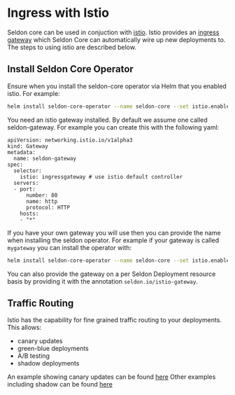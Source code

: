 # Ingress with Istio

Seldon core can be used in conjuction with [istio](https://istio.io/). Istio provides an [ingress gateway](https://istio.io/docs/tasks/traffic-management/ingress/) which Seldon Core can automatically wire up new deployments to. The steps to using istio are described below.

## Install Seldon Core Operator

Ensure when you install the seldon-core operator via Helm that you enabled istio. For example:

```bash 
helm install seldon-core-operator --name seldon-core --set istio.enabled=true --repo https://storage.googleapis.com/seldon-charts --set usageMetrics.enabled=true
```

You need an istio gateway installed. By default we assume one called seldon-gateway. For example you can create this with the following yaml:

```
apiVersion: networking.istio.io/v1alpha3
kind: Gateway
metadata:
  name: seldon-gateway
spec:
  selector:
    istio: ingressgateway # use istio default controller
  servers:
  - port:
      number: 80
      name: http
      protocol: HTTP
    hosts:
    - "*"
```

If you have your own gateway you will use then you can provide the name when installing the seldon operator. For example if your gateway is called `mygateway` you can install the operator with:

```bash 
helm install seldon-core-operator --name seldon-core --set istio.enabled=true --set istio.gateway=mygateway --repo https://storage.googleapis.com/seldon-charts --set usageMetrics.enabled=true
```

You can also provide the gateway on a per Seldon Deployment resource basis by providing it with the annotation `seldon.io/istio-gateway`.

## Traffic Routing

Istio has the capability for fine grained traffic routing to your deployments. This allows:

 * canary updates
 * green-blue deployments
 * A/B testing
 * shadow deployments

An example showing canary updates can be found [here](../examples/istio_canary.html)
Other examples including shadow can be found [here](../examples/istio_examples.html)



